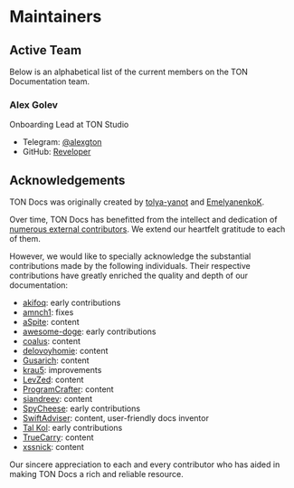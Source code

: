 # Maintainers

## Active Team

Below is an alphabetical list of the current members on the TON Documentation team.

### Alex Golev

Onboarding Lead at TON Studio

-   Telegram: [@alexgton](https://t.me/alexgton)
-   GitHub: [Reveloper](https://github.com/Reveloper)

## Acknowledgements

TON Docs was originally created by [tolya-yanot](https://github.com/tolya-yanot) and [EmelyanenkoK](https://github.com/EmelyanenkoK).

Over time, TON Docs has benefitted from the intellect and dedication of [numerous external contributors](https://github.com/ton-community/ton-docs/graphs/contributors). We extend our heartfelt gratitude to each of them.

However, we would like to specially acknowledge the substantial contributions made by the following individuals. Their respective contributions have greatly enriched the quality and depth of our documentation:

-   [akifoq](https://github.com/akifoq): early contributions
-   [amnch1](https://github.com/amnch1): fixes
-   [aSpite](https://github.com/aSpite): content
-   [awesome-doge](https://github.com/awesome-doge): early contributions
-   [coalus](https://github.com/coalus): content
-   [delovoyhomie](https://github.com/delovoyhomie): content
-   [Gusarich](https://github.com/Gusarich): content
-   [krau5](https://github.com/krau5): improvements
-   [LevZed](https://github.com/LevZed): content
-   [ProgramCrafter](https://github.com/ProgramCrafter): content
-   [siandreev](https://github.com/siandreev): content
-   [SpyCheese](https://github.com/SpyCheese): early contributions
-   [SwiftAdviser](https://github.com/SwiftAdviser): content, user-friendly docs inventor
-   [Tal Kol](https://github.com/talkol): early contributions
-   [TrueCarry](https://github.com/TrueCarry): content
-   [xssnick](https://github.com/xssnick): content

Our sincere appreciation to each and every contributor who has aided in making TON Docs a rich and reliable resource.

